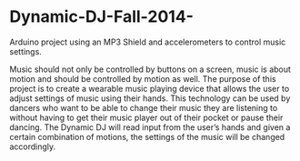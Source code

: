 # Dynamic-DJ-Fall-2014-
Arduino project using an MP3 Shield and accelerometers to control music settings.

Music should not only be controlled by buttons on a screen, music is about motion and should be controlled by motion as well. The purpose of this project is to create a wearable music playing device that allows the user to adjust settings of music using their hands. This technology can be used by dancers who want to be able to change their music they are listening to without having to get their music player out of their pocket or pause their dancing. The Dynamic DJ will read input from the user’s hands and given a certain combination of motions, the settings of the music will be changed accordingly.
